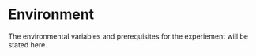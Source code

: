 # Environment
The environmental variables and prerequisites for the experiement will be stated here.
